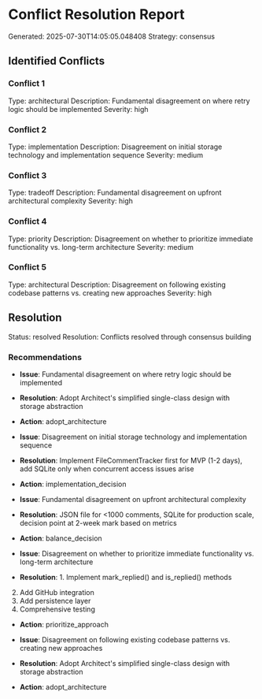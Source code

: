# Conflict Resolution Report

Generated: 2025-07-30T14:05:05.048408
Strategy: consensus

## Identified Conflicts

### Conflict 1
Type: architectural
Description: Fundamental disagreement on where retry logic should be implemented
Severity: high

### Conflict 2
Type: implementation
Description: Disagreement on initial storage technology and implementation sequence
Severity: medium

### Conflict 3
Type: tradeoff
Description: Fundamental disagreement on upfront architectural complexity
Severity: high

### Conflict 4
Type: priority
Description: Disagreement on whether to prioritize immediate functionality vs. long-term architecture
Severity: medium

### Conflict 5
Type: architectural
Description: Disagreement on following existing codebase patterns vs. creating new approaches
Severity: high


## Resolution

Status: resolved
Resolution: Conflicts resolved through consensus building

### Recommendations

- **Issue**: Fundamental disagreement on where retry logic should be implemented
- **Resolution**: Adopt Architect's simplified single-class design with storage abstraction
- **Action**: adopt_architecture

- **Issue**: Disagreement on initial storage technology and implementation sequence
- **Resolution**: Implement FileCommentTracker first for MVP (1-2 days), add SQLite only when concurrent access issues arise
- **Action**: implementation_decision

- **Issue**: Fundamental disagreement on upfront architectural complexity
- **Resolution**: JSON file for <1000 comments, SQLite for production scale, decision point at 2-week mark based on metrics
- **Action**: balance_decision

- **Issue**: Disagreement on whether to prioritize immediate functionality vs. long-term architecture
- **Resolution**: 1. Implement mark_replied() and is_replied() methods
2. Add GitHub integration
3. Add persistence layer
4. Comprehensive testing
- **Action**: prioritize_approach

- **Issue**: Disagreement on following existing codebase patterns vs. creating new approaches
- **Resolution**: Adopt Architect's simplified single-class design with storage abstraction
- **Action**: adopt_architecture

